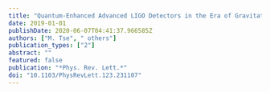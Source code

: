 ```yaml
---
title: "Quantum-Enhanced Advanced LIGO Detectors in the Era of Gravitational-Wave Astronomy"
date: 2019-01-01
publishDate: 2020-06-07T04:41:37.966585Z
authors: ["M. Tse", " others"]
publication_types: ["2"]
abstract: ""
featured: false
publication: "*Phys. Rev. Lett.*"
doi: "10.1103/PhysRevLett.123.231107"
---
```


